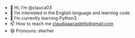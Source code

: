 - 👋 Hi, I’m @clauca03
- 👀 I’m interested in the English language and learning code
- 🌱 I’m currently learning Python3
- 📫 How to reach me claudiaaacastells@gmail.com
- 😄 Pronouns: she/her 
